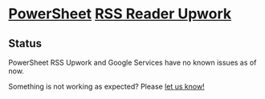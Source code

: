 # [PowerSheet](https://powersheet.co/) [RSS Reader Upwork](https://powersheet.co/rss-reader-upwork/)

## Status

PowerSheet RSS Upwork and Google Services have no known issues as of now.

Something is not working as expected? Please [let us know!](mailto:powersheetco@gmail.com)

